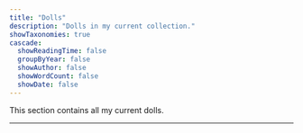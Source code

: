 ```yaml
---
title: "Dolls"
description: "Dolls in my current collection."
showTaxonomies: true
cascade:
  showReadingTime: false
  groupByYear: false
  showAuthor: false
  showWordCount: false
  showDate: false
---
```

This section contains all my current dolls.

---